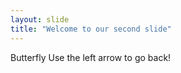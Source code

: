 ```yaml
---
layout: slide
title: "Welcome to our second slide"
---
```

Butterfly
Use the left arrow to go back!
